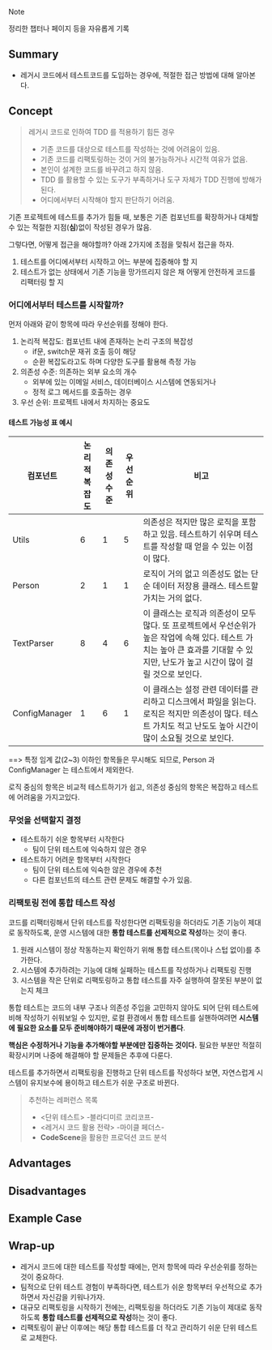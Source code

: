 <!-- 단순한 책 내용만 정리하는 스터디에서 벗어나 자신의 생각을 정리하고, 그걸 바탕으로 실무에 적용할 수 있는 내용을 찾는 스터디가 되었으면 좋겠습니다. -->
<!-- 참고한 글 - https://tech.kakaopay.com/post/frontend-study-journey/ -->

> [!Note]
> 정리한 챕터나 페이지 등을 자유롭게 기록

## Summary

<!-- 한 줄 요약을 통해 발표자는 본인이 주제를 정확하게 이해했는지 점검하고, 스터디원들은 한 눈에 주제를 파악할 수 있습니다. -->

- 레거시 코드에서 테스트코드를 도입하는 경우에, 적절한 접근 방법에 대해 알아본다.

## Concept

<!-- 책을 바탕으로 발표 주제의 이론적 개념 및 필요한 배경 지식을 설명합니다. -->

> 레거시 코드로 인하여 TDD 를 적용하기 힘든 경우
>
> - 기존 코드를 대상으로 테스트를 작성하는 것에 어려움이 있음.
> - 기존 코드를 리팩토링하는 것이 거의 불가능하거나 시간적 여유가 없음.
> - 본인이 설계한 코드를 바꾸려고 하지 않음.
> - TDD 를 활용할 수 있는 도구가 부족하거나 도구 자체가 TDD 진행에 방해가 된다.
> - 어디에서부터 시작해야 할지 판단하기 어려움.

기존 프로젝트에 테스트를 추가가 힘들 때, 보통은 기존 컴포넌트를 확장하거나 대체할 수 있는 적절한 지점(**심**)없이 작성된 경우가 많음.

그렇다면, 어떻게 접근을 해야할까? 아래 2가지에 초점을 맞춰서 접근을 하자.

1. 테스트를 어디에서부터 시작하고 어느 부분에 집중해야 할 지
2. 테스트가 없는 상태에서 기존 기능을 망가뜨리지 않은 채 어떻게 안전하게 코드를 리팩터링 할 지

### 어디에서부터 테스트를 시작할까?

먼저 아래와 같이 항목에 따라 우선순위를 정해야 한다.

1. 논리적 복잡도: 컴포넌트 내에 존재하는 논리 구조의 복잡성
   - if문, switch문 재귀 호출 등이 해당
   - 순환 복잡도라고도 하며 다양한 도구를 활용해 측정 가능
2. 의존성 수준: 의존하는 외부 요소의 개수
   - 외부에 있는 이메일 서비스, 데이터베이스 시스템에 연동되거나
   - 정적 로그 메서드를 호출하는 경우
3. 우선 순위: 프로젝트 내에서 차지하는 중요도

#### 테스트 가능성 표 예시

| 컴포넌트      | 논리적 복잡도 | 의존성 수준 | 우선순위 | 비고                                                                                                                                                                                |
| ------------- | ------------- | ----------- | -------- | ----------------------------------------------------------------------------------------------------------------------------------------------------------------------------------- |
| Utils         | 6             | 1           | 5        | 의존성은 적지만 많은 로직을 포함하고 있음. 테스트하기 쉬우며 테스트를 작성할 때 얻을 수 있는 이점이 많다.                                                                           |
| Person        | 2             | 1           | 1        | 로직이 거의 없고 의존성도 없는 단순 데이터 저장용 클래스. 테스트할 가치는 거의 없다.                                                                                                |
| TextParser    | 8             | 4           | 6        | 이 클래스는 로직과 의존성이 모두 많다. 또 프로젝트에서 우선순위가 높은 작업에 속해 있다. 테스트 가치는 높아 큰 효과를 기대할 수 있지만, 난도가 높고 시간이 많이 걸릴 것으로 보인다. |
| ConfigManager | 1             | 6           | 1        | 이 클래스는 설정 관련 데이터를 관리하고 디스크에서 파일을 읽는다. 로직은 적지만 의존성이 많다. 테스트 가치도 적고 난도도 높아 시간이 많이 소요될 것으로 보인다.                     |

==> 특정 임계 값(2~3) 이하인 항목들은 무시해도 되므로, Person 과 ConfigManager 는 테스트에서 제외한다.

로직 중심의 항목은 비교적 테스트하기가 쉽고, 의존성 중심의 항목은 복잡하고 테스트에 어려움을 가지고있다.

### 무엇을 선택할지 결정

- 테스트하기 쉬운 항목부터 시작한다
  - 팀이 단위 테스트에 익숙하지 않은 경우
- 테스트하기 어려운 항목부터 시작한다
  - 팀이 단위 테스트에 익숙한 않은 경우에 추천
  - 다른 컴포넌트의 테스트 관련 문제도 해결할 수가 있음.

### 리팩토링 전에 통합 테스트 작성

코드를 리팩터링해서 단위 테스트를 작성한다면 리팩토링을 하더라도 기존 기능이 제대로 동작하도록, 운영 시스템에 대한 **통합 테스트를 선제적으로 작성**하는 것이 좋다.

1. 원래 시스템이 정상 작동하는지 확인하기 위해 통합 테스트(목이나 스텁 없이)를 추가한다.
2. 시스템에 추가하려는 기능에 대해 실패하는 테스트를 작성하거나 리팩토링 진행
3. 시스템을 작은 단위로 리팩토링하고 통합 테스트를 자주 실행하여 잘못된 부분이 없는지 체크

통합 테스트는 코드의 내부 구조나 의존성 주입을 고민하지 않아도 되어 단위 테스트에 비해 작성하기 쉬워보일 수 있지만, 로컬 환경에서 통합 테스트를 실핸하여려면 **시스템에 필요한 요소를 모두 준비해야하기 때문에 과정이 번거롭다**.

**핵심은 수정하거나 기능을 추가해야할 부분에만 집중하는 것이다.** 필요한 부분만 적절히 확장시키며 나중에 해결해야 할 문제들은 추후에 다룬다.

테스트를 추가하면서 리팩토링을 진행하고 단위 테스트를 작성하다 보면, 자연스럽게 시스템이 유지보수에 용이하고 테스트가 쉬운 구조로 바뀐다.

> 추천하는 레퍼런스 목록
>
> - <단위 테스트> -블라디미르 코리코프-
> - <레거시 코드 활용 전략> -마이클 페더스-
> - **CodeScene**을 활용한 프로덕션 코드 분석

## Advantages

<!-- (선택) 발표 주제를 적용했을 때 얻을 수 있는 이점이나 해결할 수 있는 문제 상황들에 대해 설명합니다. -->

## Disadvantages

<!-- (선택) 발표 주제를 적용했을 때 발생할 수 있는 side effect나 trade-off에 대해 설명합니다. -->

## Example Case

<!-- 발표 주제가 적용되어 있는 라이브러리, 실제 업무에 적용되어 있는 코드, 직접 만든 예시 코드, 자신의 느낀점 등을 첨부하여 이해를 돕습니다. -->

## Wrap-up

<!-- 발표를 마무리하며 발표 주제를 다시 요약하고 정리합니다. -->

- 레거시 코드에 대한 테스트를 작성할 때에는, 먼저 항목에 따라 우선순위를 정하는 것이 중요하다.
- 팀적으로 단위 테스트 경험이 부족하다면, 테스트가 쉬운 항목부터 우선적으로 추가하면서 자신감을 키워나가자.
- 대규모 리팩토링을 시작하기 전에는, 리팩토링을 하더라도 기존 기능이 제대로 동작하도록 **통합 테스트를 선제적으로 작성**하는 것이 좋다.
- 리팩토링이 끝난 이후에는 해당 통합 테스트를 더 작고 관리하기 쉬운 단위 테스트로 교체한다.
